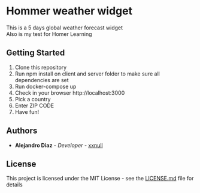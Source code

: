 # Hommer weather widget

This is a 5 days global weather forecast widget  
Also is my test for Homer Learning

## Getting Started

1. Clone this repository
2. Run npm install on client and server folder to make sure all dependencies are set
3. Run docker-compose up
4. Check in your browser http://localhost:3000
5. Pick a country
6. Enter ZIP CODE
7. Have fun! 

## Authors

* **Alejandro Diaz** - *Developer* - [xxnull](https://github.com/xxnull)

## License

This project is licensed under the MIT License - see the [LICENSE.md](LICENSE.md) file for details

